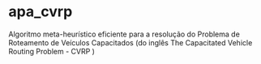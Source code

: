 # apa_cvrp
Algoritmo meta-heurı́stico eficiente para a resolução do Problema de Roteamento de Veı́culos Capacitados (do inglês The Capacitated Vehicle Routing Problem - CVRP )
